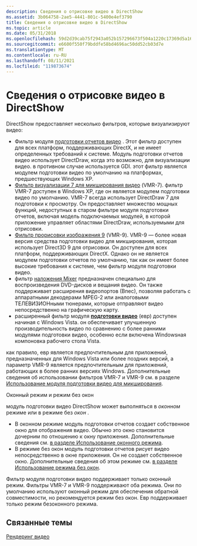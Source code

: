 ```yaml
---
description: Сведения о отрисовке видео в DirectShow
ms.assetid: 3b064758-2ae5-4441-801c-5400e4ef3790
title: Сведения о отрисовке видео в DirectShow
ms.topic: article
ms.date: 05/31/2018
ms.openlocfilehash: 59d2d39cab75f2943a052b157296673f504a1220c17369d5a1639215f074a359
ms.sourcegitcommit: e6600f550f79bddfe58bd4696ac50dd52cb03d7e
ms.translationtype: MT
ms.contentlocale: ru-RU
ms.lasthandoff: 08/11/2021
ms.locfileid: "119873674"
---
```

# <a name="about-video-rendering-in-directshow"></a>Сведения о отрисовке видео в DirectShow

DirectShow предоставляет несколько фильтров, которые визуализируют видео:

-   Фильтр модуля [подготовки отчетов видео](video-renderer-filter.md) . Этот фильтр доступен для всех платформ, поддерживающих DirectX, и не имеет определенных требований к системе. Модуль подготовки отчетов видео использует DirectDraw, когда это возможно, для визуализации видео. в противном случае используется GDI. этот фильтр является модулем подготовки видео по умолчанию на платформах, предшествующих Windows XP.
-   [Фильтр визуализации 7 для микширования видео](video-mixing-renderer-filter-7.md) (VMR-7). фильтр VMR-7 доступен в Windows XP, где он является модулем подготовки видео по умолчанию. VMR-7 всегда использует DirectDraw 7 для подготовки к просмотру. Он предоставляет множество мощных функций, недоступных в старом фильтре модуля подготовки отчетов, включая модель подключаемых модулей, в которой приложение управляет областями DirectDraw, используемыми для отрисовки.
-   [Фильтр прорисовки изображения 9](video-mixing-renderer-filter-9.md) (VMR-9). VMR-9 — более новая версия средства подготовки видео для микширования, которая использует Direct3D 9 для отрисовки. Он доступен для всех платформ, поддерживающих DirectX. Однако он не является модулем подготовки отчетов по умолчанию, так как он имеет более высокие требования к системе, чем фильтр модуля подготовки видео.
-   фильтр [наложения Mixer](overlay-mixer-filter.md) предназначен специально для воспроизведения DVD-дисков и вещания видео. Он также поддерживает расширения видеопортов (Впес), позволяя работать с аппаратными декодерами MPEG-2 или аналоговыми ТЕЛЕВИЗИОНными тюнерами, которые отправляют видео непосредственно на графическую карту.
-   расширенный фильтр модуля [**подготовки видео**](enhanced-video-renderer-filter.md) (евр) доступен начиная с Windows Vista. он обеспечивает улучшенную производительность видео по сравнению с более ранними модулями подготовки видео, особенно если включена Windowsная компоновка рабочего стола Vista.

как правило, евр является предпочтительным для приложений, предназначенных для Windows Vista или более поздних версий, а параметр VMR-9 является предпочтительным для приложений, работающих в более ранних версиях Windows. Дополнительные сведения об использовании фильтров VMR-7 и VMR-9 см. в разделе [Использование модуля подготовки видео для микширования](using-the-video-mixing-renderer.md).

Оконный режим и режим без окон

модуль подготовки видео DirectShow может выполняться в *оконном* режиме или в режиме без *окон* .

-   В оконном режиме модуль подготовки отчетов создает собственное окно для отображения видео. Обычно это окно становится дочерним по отношению к окну приложения. Дополнительные сведения см. [в разделе Использование оконного режима](using-windowed-mode.md).
-   В режиме без окон модуль подготовки отчетов рисует видео непосредственно в окне приложения. Он не создает собственное окно. Дополнительные сведения об этом режиме см. [в разделе Использование режима без окон](using-windowless-mode.md).

Фильтр модуля подготовки видео поддерживает только оконный режим. Фильтры VMR-7 и VMR-9 поддерживают оба режима. Они по умолчанию используют оконный режим для обеспечения обратной совместимости, но рекомендуется режим без окон. Евр поддерживает только режим безоконного режима.

## <a name="related-topics"></a>Связанные темы

<dl> <dt>

[Рендеринг видео](video-rendering.md)
</dt> </dl>

 

 



